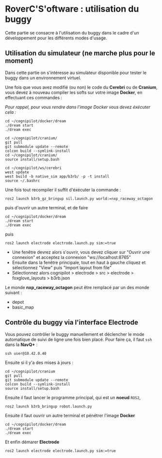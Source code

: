 # RoverC'S'oftware : utilisation du buggy

Cette partie se consacre à l'utilisation du buggy dans le cadre d'un développement pour les différents modes d'usage.

## Utilisation du simulateur (ne marche plus pour le moment)

Dans cette partie on s'intéresse au simulateur disponible pour tester le buggy dans un environnement virtuel.

Une fois que vous avez modifié (ou non) le code du **Cerebri** ou de **Cranium**, vous devez à nouveau compiler les softs sur votre image **Docker**, en effectuant ces commandes :

*Pour rappel, pour vous rendre dans l'image Docker vous devez éxécuter cela :*

````
cd ~/cognipilot/docker/dream
./dream start
./dream exec
````



````
cd ~/cognipilot/cranium/
git pull
git submodule update --remote
colcon build --symlink-install
cd ~/cognipilot/cranium/
source install/setup.bash
````

````
cd ~/cognipilot/ws/cerebri
west update
west build -b native_sim app/b3rb/ -p -t install
source ~/.bashrc
````

Une fois tout recompiler il suffit d'éxécuter la commande :

````
ros2 launch b3rb_gz_bringup sil.launch.py world:=nxp_raceway_octagon
````

puis d'ouvrir un autre terminal, et de faire

````
cd ~/cognipilot/docker/dream
./dream start
./dream exec
````

puis

````
ros2 launch electrode electrode.launch.py sim:=true 
````

- Une fenêtre devrez alors s'ouvrir, vous devez cliquer sur "Ouvrir une connexion" et acceptez la connexion "ws://localhost:8765"
- Ensuite dans la fenêtre principale, tout en haut à gauche cliquez et sélectionnez "View" puis "Import layout from file"
- Sélectionnez alors cognipilot > electrode > src > electrode > foxglove_layouts > b3rb.json

Le monde **nxp_raceway_octagon** peut être remplacé par un des monde suivant :

- depot
- basic_map

## Contrôle du buggy via l'interface Electrode

Vous pouvez contrôler le buggy manuellement et déclencher le mode automatique de suivi de ligne une fois bien placé. Pour faire ça, il faut `ssh`dans la **NavQ+** :

````
ssh user@10.42.0.40
````

Ensuite si il y'a des mises à jours :

````
cd ~/cognipilot/cranium
git pull
git submodule update --remote
colcon build --symlink-install
source install/setup.bash
````

Ensuite il faut lancer le programme principal, qui est un **noeud** `ROS2`,

````
ros2 launch b3rb_bringup robot.launch.py
````

Ensuite il faut ouvrir un autre terminal et pénétrer l'image **Docker**

````
cd ~/cognipilot/docker/dream
./dream start
./dream exec
````

Et enfin démarer **Electrode**

````
ros2 launch electrode electrode.launch.py sim:=true 
````